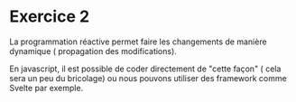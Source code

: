 # Exercice 2
La programmation réactive permet faire les changements de manière dynamique ( propagation des modifications).

En javascript, il est possible de coder directement de "cette façon" ( cela sera un peu du bricolage) ou nous pouvons utiliser des framework comme Svelte par exemple.